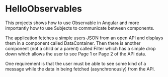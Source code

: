 # HelloObservables
This projects shows how to use Observable in Angular and more importantly how to use Subjects to communicate between components.

The application fetches a simple users JSON from an open API and displays them in a component called DataContainer. Then there is another component (not a child or a parent) called Filter which has a simple drop down which allows the user to see Page 1 or Page 2 of the API data. 

One requirement is that the user must be able to see some kind of a message while the data in being fetched (asynchronously) from the API.
